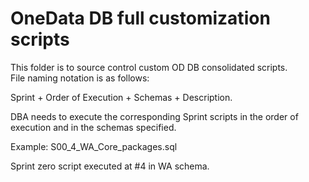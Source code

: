 # OneData DB full customization scripts
This folder is to source control custom OD DB consolidated scripts.  
File naming notation is as follows:  

Sprint + Order of Execution + Schemas + Description.  

DBA needs to execute the corresponding Sprint scripts in the order of execution and in the schemas specified.

Example: S00_4_WA_Core_packages.sql  

Sprint zero script executed at #4 in WA schema. 


